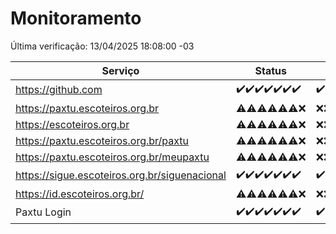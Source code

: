 # Monitoramento

Última verificação: 13/04/2025 18:08:00 -03

|Serviço|Status|Últimas 24h|
|---|---|---|
|https://github.com|<span title="2025-04-06: OK=23">✔️</span><span title="2025-04-07: OK=23">✔️</span><span title="2025-04-08: OK=23">✔️</span><span title="2025-04-09: OK=23">✔️</span><span title="2025-04-10: OK=23">✔️</span><span title="2025-04-11: OK=23">✔️</span><span title="2025-04-12: OK=21">✔️</span>|<span title="12/04/2025 19:07:00 -03 : 200">✔️</span><span title="12/04/2025 20:08:00 -03 : 200">✔️</span><span title="12/04/2025 23:10:00 -03 : 200">✔️</span><span title="13/04/2025 01:19:00 -03 : 200">✔️</span><span title="13/04/2025 02:16:00 -03 : 200">✔️</span><span title="13/04/2025 03:12:00 -03 : 200">✔️</span><span title="13/04/2025 04:08:00 -03 : 200">✔️</span><span title="13/04/2025 05:10:00 -03 : 200">✔️</span><span title="13/04/2025 06:08:00 -03 : 200">✔️</span><span title="13/04/2025 07:08:00 -03 : 200">✔️</span><span title="13/04/2025 08:06:00 -03 : 200">✔️</span><span title="13/04/2025 09:15:00 -03 : 200">✔️</span><span title="13/04/2025 10:17:00 -03 : 200">✔️</span><span title="13/04/2025 11:07:00 -03 : 200">✔️</span><span title="13/04/2025 12:07:00 -03 : 200">✔️</span><span title="13/04/2025 13:09:00 -03 : 200">✔️</span><span title="13/04/2025 14:06:00 -03 : 200">✔️</span><span title="13/04/2025 15:11:00 -03 : 200">✔️</span><span title="13/04/2025 16:06:00 -03 : 200">✔️</span><span title="13/04/2025 17:09:00 -03 : 200">✔️</span><span title="13/04/2025 18:08:00 -03 : 200">✔️</span>|
|https://paxtu.escoteiros.org.br|<span title="2025-04-06: OK=11, Falhas=12">⚠️</span><span title="2025-04-07: OK=13, Falhas=10">⚠️</span><span title="2025-04-08: OK=13, Falhas=10">⚠️</span><span title="2025-04-09: OK=15, Falhas=8">⚠️</span><span title="2025-04-10: OK=19, Falhas=4">⚠️</span><span title="2025-04-11: OK=17, Falhas=6">⚠️</span><span title="2025-04-12: Falhas=21">❌</span>|<span title="12/04/2025 19:07:00 -03 : 403">❌</span><span title="12/04/2025 20:08:00 -03 : 403">❌</span><span title="12/04/2025 23:10:00 -03 : 403">❌</span><span title="13/04/2025 01:19:00 -03 : 403">❌</span><span title="13/04/2025 02:16:00 -03 : 403">❌</span><span title="13/04/2025 03:12:00 -03 : 403">❌</span><span title="13/04/2025 04:08:00 -03 : 403">❌</span><span title="13/04/2025 05:10:00 -03 : 403">❌</span><span title="13/04/2025 06:08:00 -03 : 403">❌</span><span title="13/04/2025 07:08:00 -03 : 403">❌</span><span title="13/04/2025 08:06:00 -03 : 403">❌</span><span title="13/04/2025 09:15:00 -03 : 403">❌</span><span title="13/04/2025 10:17:00 -03 : 403">❌</span><span title="13/04/2025 11:07:00 -03 : 403">❌</span><span title="13/04/2025 12:07:00 -03 : 403">❌</span><span title="13/04/2025 13:09:00 -03 : 403">❌</span><span title="13/04/2025 14:06:00 -03 : 403">❌</span><span title="13/04/2025 15:11:00 -03 : 403">❌</span><span title="13/04/2025 16:06:00 -03 : 403">❌</span><span title="13/04/2025 17:09:00 -03 : 403">❌</span><span title="13/04/2025 18:08:00 -03 : 403">❌</span>|
|https://escoteiros.org.br|<span title="2025-04-06: OK=1, Falhas=22">⚠️</span><span title="2025-04-07: OK=1, Falhas=22">⚠️</span><span title="2025-04-08: OK=4, Falhas=19">⚠️</span><span title="2025-04-09: OK=6, Falhas=17">⚠️</span><span title="2025-04-10: OK=15, Falhas=8">⚠️</span><span title="2025-04-11: OK=17, Falhas=6">⚠️</span><span title="2025-04-12: Falhas=21">❌</span>|<span title="12/04/2025 19:07:00 -03 : 403">❌</span><span title="12/04/2025 20:08:00 -03 : 403">❌</span><span title="12/04/2025 23:10:00 -03 : 403">❌</span><span title="13/04/2025 01:19:00 -03 : 403">❌</span><span title="13/04/2025 02:16:00 -03 : 403">❌</span><span title="13/04/2025 03:12:00 -03 : 403">❌</span><span title="13/04/2025 04:08:00 -03 : 403">❌</span><span title="13/04/2025 05:10:00 -03 : 403">❌</span><span title="13/04/2025 06:08:00 -03 : 403">❌</span><span title="13/04/2025 07:08:00 -03 : 403">❌</span><span title="13/04/2025 08:06:00 -03 : 403">❌</span><span title="13/04/2025 09:15:00 -03 : 403">❌</span><span title="13/04/2025 10:17:00 -03 : 403">❌</span><span title="13/04/2025 11:07:00 -03 : 403">❌</span><span title="13/04/2025 12:07:00 -03 : 403">❌</span><span title="13/04/2025 13:09:00 -03 : 403">❌</span><span title="13/04/2025 14:06:00 -03 : 403">❌</span><span title="13/04/2025 15:11:00 -03 : 403">❌</span><span title="13/04/2025 16:06:00 -03 : 403">❌</span><span title="13/04/2025 17:09:00 -03 : 403">❌</span><span title="13/04/2025 18:08:00 -03 : 403">❌</span>|
|https://paxtu.escoteiros.org.br/paxtu|<span title="2025-04-06: OK=3, Falhas=20">⚠️</span><span title="2025-04-07: OK=7, Falhas=16">⚠️</span><span title="2025-04-08: OK=6, Falhas=17">⚠️</span><span title="2025-04-09: OK=6, Falhas=17">⚠️</span><span title="2025-04-10: OK=18, Falhas=5">⚠️</span><span title="2025-04-11: OK=18, Falhas=5">⚠️</span><span title="2025-04-12: Falhas=21">❌</span>|<span title="12/04/2025 19:07:00 -03 : 403">❌</span><span title="12/04/2025 20:08:00 -03 : 403">❌</span><span title="12/04/2025 23:10:00 -03 : 403">❌</span><span title="13/04/2025 01:19:00 -03 : 403">❌</span><span title="13/04/2025 02:16:00 -03 : 403">❌</span><span title="13/04/2025 03:12:00 -03 : 403">❌</span><span title="13/04/2025 04:08:00 -03 : 403">❌</span><span title="13/04/2025 05:10:00 -03 : 403">❌</span><span title="13/04/2025 06:08:00 -03 : 403">❌</span><span title="13/04/2025 07:08:00 -03 : 403">❌</span><span title="13/04/2025 08:06:00 -03 : 403">❌</span><span title="13/04/2025 09:15:00 -03 : 403">❌</span><span title="13/04/2025 10:17:00 -03 : 403">❌</span><span title="13/04/2025 11:07:00 -03 : 403">❌</span><span title="13/04/2025 12:08:00 -03 : 403">❌</span><span title="13/04/2025 13:09:00 -03 : 403">❌</span><span title="13/04/2025 14:06:00 -03 : 403">❌</span><span title="13/04/2025 15:11:00 -03 : 403">❌</span><span title="13/04/2025 16:06:00 -03 : 403">❌</span><span title="13/04/2025 17:09:00 -03 : 403">❌</span><span title="13/04/2025 18:08:00 -03 : 403">❌</span>|
|https://paxtu.escoteiros.org.br/meupaxtu|<span title="2025-04-06: OK=4, Falhas=19">⚠️</span><span title="2025-04-07: OK=11, Falhas=12">⚠️</span><span title="2025-04-08: OK=9, Falhas=14">⚠️</span><span title="2025-04-09: OK=7, Falhas=16">⚠️</span><span title="2025-04-10: OK=15, Falhas=8">⚠️</span><span title="2025-04-11: OK=17, Falhas=6">⚠️</span><span title="2025-04-12: Falhas=21">❌</span>|<span title="12/04/2025 19:07:00 -03 : 403">❌</span><span title="12/04/2025 20:08:00 -03 : 403">❌</span><span title="12/04/2025 23:10:00 -03 : 403">❌</span><span title="13/04/2025 01:19:00 -03 : 403">❌</span><span title="13/04/2025 02:16:00 -03 : 403">❌</span><span title="13/04/2025 03:12:00 -03 : 403">❌</span><span title="13/04/2025 04:08:00 -03 : 403">❌</span><span title="13/04/2025 05:10:00 -03 : 403">❌</span><span title="13/04/2025 06:08:00 -03 : 403">❌</span><span title="13/04/2025 07:08:00 -03 : 403">❌</span><span title="13/04/2025 08:06:00 -03 : 403">❌</span><span title="13/04/2025 09:15:00 -03 : 403">❌</span><span title="13/04/2025 10:17:00 -03 : 403">❌</span><span title="13/04/2025 11:07:00 -03 : 403">❌</span><span title="13/04/2025 12:08:00 -03 : 403">❌</span><span title="13/04/2025 13:09:00 -03 : 403">❌</span><span title="13/04/2025 14:06:00 -03 : 403">❌</span><span title="13/04/2025 15:11:00 -03 : 403">❌</span><span title="13/04/2025 16:06:00 -03 : 403">❌</span><span title="13/04/2025 17:09:00 -03 : 403">❌</span><span title="13/04/2025 18:08:00 -03 : 403">❌</span>|
|https://sigue.escoteiros.org.br/siguenacional|<span title="2025-04-06: OK=23">✔️</span><span title="2025-04-07: OK=23">✔️</span><span title="2025-04-08: OK=23">✔️</span><span title="2025-04-09: OK=23">✔️</span><span title="2025-04-10: OK=23">✔️</span><span title="2025-04-11: OK=23">✔️</span><span title="2025-04-12: OK=21">✔️</span>|<span title="12/04/2025 19:07:00 -03 : 200">✔️</span><span title="12/04/2025 20:08:00 -03 : 200">✔️</span><span title="12/04/2025 23:10:00 -03 : 200">✔️</span><span title="13/04/2025 01:19:00 -03 : 200">✔️</span><span title="13/04/2025 02:16:00 -03 : 200">✔️</span><span title="13/04/2025 03:12:00 -03 : 200">✔️</span><span title="13/04/2025 04:08:00 -03 : 200">✔️</span><span title="13/04/2025 05:10:00 -03 : 200">✔️</span><span title="13/04/2025 06:08:00 -03 : 200">✔️</span><span title="13/04/2025 07:08:00 -03 : 200">✔️</span><span title="13/04/2025 08:06:00 -03 : 200">✔️</span><span title="13/04/2025 09:15:00 -03 : 200">✔️</span><span title="13/04/2025 10:17:00 -03 : 200">✔️</span><span title="13/04/2025 11:07:00 -03 : 200">✔️</span><span title="13/04/2025 12:08:00 -03 : 200">✔️</span><span title="13/04/2025 13:09:00 -03 : 200">✔️</span><span title="13/04/2025 14:06:00 -03 : 200">✔️</span><span title="13/04/2025 15:11:00 -03 : 200">✔️</span><span title="13/04/2025 16:06:00 -03 : 200">✔️</span><span title="13/04/2025 17:09:00 -03 : 200">✔️</span><span title="13/04/2025 18:08:00 -03 : 200">✔️</span>|
|https://id.escoteiros.org.br/|<span title="2025-04-06: OK=11, Falhas=12">⚠️</span><span title="2025-04-07: OK=12, Falhas=11">⚠️</span><span title="2025-04-08: OK=15, Falhas=8">⚠️</span><span title="2025-04-09: OK=11, Falhas=12">⚠️</span><span title="2025-04-10: OK=18, Falhas=5">⚠️</span><span title="2025-04-11: OK=18, Falhas=5">⚠️</span><span title="2025-04-12: Falhas=21">❌</span>|<span title="12/04/2025 19:07:00 -03 : 403">❌</span><span title="12/04/2025 20:08:00 -03 : 403">❌</span><span title="12/04/2025 23:10:00 -03 : 403">❌</span><span title="13/04/2025 01:19:00 -03 : 403">❌</span><span title="13/04/2025 02:16:00 -03 : 403">❌</span><span title="13/04/2025 03:12:00 -03 : 403">❌</span><span title="13/04/2025 04:08:00 -03 : 403">❌</span><span title="13/04/2025 05:10:00 -03 : 403">❌</span><span title="13/04/2025 06:08:00 -03 : 403">❌</span><span title="13/04/2025 07:08:00 -03 : 403">❌</span><span title="13/04/2025 08:06:00 -03 : 403">❌</span><span title="13/04/2025 09:15:00 -03 : 403">❌</span><span title="13/04/2025 10:17:00 -03 : 403">❌</span><span title="13/04/2025 11:07:00 -03 : 403">❌</span><span title="13/04/2025 12:08:00 -03 : 403">❌</span><span title="13/04/2025 13:09:00 -03 : 403">❌</span><span title="13/04/2025 14:06:00 -03 : 403">❌</span><span title="13/04/2025 15:11:00 -03 : 403">❌</span><span title="13/04/2025 16:06:00 -03 : 403">❌</span><span title="13/04/2025 17:09:00 -03 : 403">❌</span><span title="13/04/2025 18:08:00 -03 : 403">❌</span>|
|Paxtu Login|<span title="2025-04-06: OK=23">✔️</span><span title="2025-04-07: OK=23">✔️</span><span title="2025-04-08: OK=23">✔️</span><span title="2025-04-09: OK=23">✔️</span><span title="2025-04-10: OK=23">✔️</span><span title="2025-04-11: OK=23">✔️</span><span title="2025-04-12: OK=21">✔️</span>|<span title="12/04/2025 19:07:00 -03 : 200">✔️</span><span title="12/04/2025 20:08:00 -03 : 200">✔️</span><span title="12/04/2025 23:10:00 -03 : 200">✔️</span><span title="13/04/2025 01:19:00 -03 : 200">✔️</span><span title="13/04/2025 02:16:00 -03 : 200">✔️</span><span title="13/04/2025 03:12:00 -03 : 200">✔️</span><span title="13/04/2025 04:08:00 -03 : 200">✔️</span><span title="13/04/2025 05:10:00 -03 : 200">✔️</span><span title="13/04/2025 06:08:00 -03 : 200">✔️</span><span title="13/04/2025 07:08:00 -03 : 200">✔️</span><span title="13/04/2025 08:06:00 -03 : 200">✔️</span><span title="13/04/2025 09:15:00 -03 : 200">✔️</span><span title="13/04/2025 10:17:00 -03 : 200">✔️</span><span title="13/04/2025 11:07:00 -03 : 200">✔️</span><span title="13/04/2025 12:08:00 -03 : 200">✔️</span><span title="13/04/2025 13:09:00 -03 : 200">✔️</span><span title="13/04/2025 14:06:00 -03 : 200">✔️</span><span title="13/04/2025 15:11:00 -03 : 200">✔️</span><span title="13/04/2025 16:06:00 -03 : 200">✔️</span><span title="13/04/2025 17:09:00 -03 : 200">✔️</span><span title="13/04/2025 18:08:00 -03 : 200">✔️</span>|
